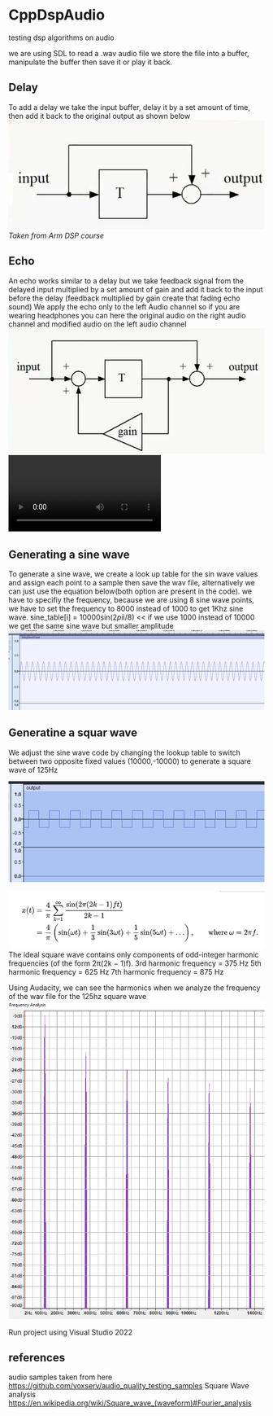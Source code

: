 # CppDspAudio
testing dsp algorithms on audio


we are using SDL to read a .wav audio file
we store the file into a buffer, manipulate the buffer then save it or play it back.

## Delay
To add a delay we take the input buffer, delay it by a set amount of time, then add it back to the original output as shown below
![alt text](docs/delay.png)
*Taken from Arm DSP course*

## Echo
An echo works similar to a delay but we take feedback signal from the delayed input multiplied by a set amount of gain and add it back to the input before the delay (feedback multiplied by gain create that fading echo sound)
We apply the echo only to the left Audio channel so if you are wearing headphones you can here the original audio on the right audio channel and modified audio on the left audio channel
![alt text](docs/echo.png)
<video controls>
  <source src="docs/echoAudio.mp4" type="video/mp4">
</video>


## Generating a sine wave
To generate a sine wave, we create a look up table for the sin wave values and assign each point to a sample then save the wav file, alternatively we can just use the equation below(both option are present in the code). we have to specifiy the frequency, because we are using 8 sine wave points, we have to set the frequency to 8000 instead of 1000 to get 1Khz sine wave.
sine_table[i] = 10000sin(2*pi*i/8) << if we use 1000 instead of 10000 we get the same sine wave but smaller amplitude
![alt text](docs/sine.png)

## Generatine a squar wave
We adjust the sine wave code by changing the lookup table to switch between two opposite fixed values (10000,-10000) to generate a square wave of 125Hz

![alt text](docs/sqwave.png)

![alt text](docs/sqf.png)
The ideal square wave contains only components of odd-integer harmonic frequencies (of the form 2π(2k − 1)f).
 3rd harmonic frequency = 375 Hz
 5th harmonic frequency = 625 Hz
 7th harmonic frequency = 875 Hz

Using Audacity, we can see the harmonics when we analyze the frequency of the wav file for the 125hz square wave
![alt text](docs/sqwaveHarmonics.png)

Run project using Visual Studio 2022

## references

audio samples taken from here https://github.com/voxserv/audio_quality_testing_samples
Square Wave analysis https://en.wikipedia.org/wiki/Square_wave_(waveform)#Fourier_analysis